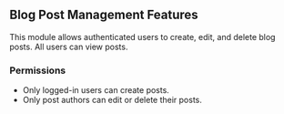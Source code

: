 ## Blog Post Management Features

This module allows authenticated users to create, edit, and delete blog posts. All users can view posts.

### Permissions
- Only logged-in users can create posts.
- Only post authors can edit or delete their posts.